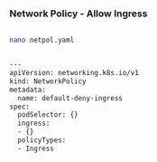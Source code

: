 ### Network Policy - Allow Ingress

```sh

nano netpol.yaml

```

```sh

---
apiVersion: networking.k8s.io/v1
kind: NetworkPolicy
metadata:
  name: default-deny-ingress
spec:
  podSelector: {}
  ingress:
  - {}
  policyTypes:
  - Ingress

```
